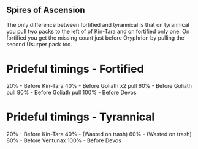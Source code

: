 ## Spires of Ascension

The only difference between fortified and tyrannical is that on tyrannical you pull two packs to the left of of Kin-Tara and on fortified only one. On fortified you get the missing count just before Oryphrion by pulling the second Usurper pack too.

# Prideful timings - Fortified

20% - Before Kin-Tara
40% - Before Goliath x2 pull
60% - Before Goliath pull
80% - Before Goliath pull
100% - Before Devos

# Prideful timings - Tyrannical

20% - Before Kin-Tara
40% - (Wasted on trash)
60% - (Wasted on trash)
80% - Before Ventunax
100% - Before Devos


